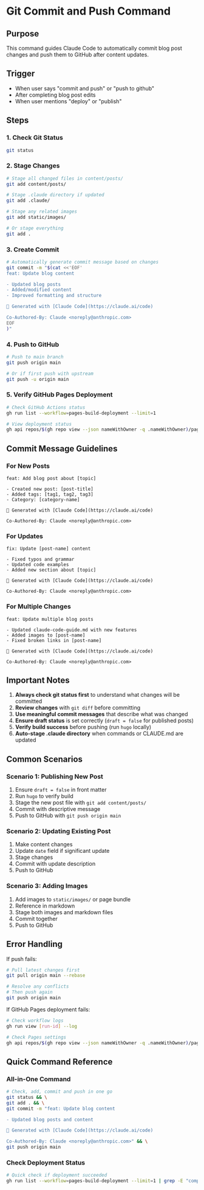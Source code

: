 # Git Commit and Push Command

## Purpose
This command guides Claude Code to automatically commit blog post changes and push them to GitHub after content updates.

## Trigger
- When user says "commit and push" or "push to github"
- After completing blog post edits
- When user mentions "deploy" or "publish"

## Steps

### 1. Check Git Status
```bash
git status
```

### 2. Stage Changes
```bash
# Stage all changed files in content/posts/
git add content/posts/

# Stage .claude directory if updated
git add .claude/

# Stage any related images
git add static/images/

# Or stage everything
git add .
```

### 3. Create Commit
```bash
# Automatically generate commit message based on changes
git commit -m "$(cat <<'EOF'
feat: Update blog content

- Updated blog posts
- Added/modified content
- Improved formatting and structure

🤖 Generated with [Claude Code](https://claude.ai/code)

Co-Authored-By: Claude <noreply@anthropic.com>
EOF
)"
```

### 4. Push to GitHub
```bash
# Push to main branch
git push origin main

# Or if first push with upstream
git push -u origin main
```

### 5. Verify GitHub Pages Deployment
```bash
# Check GitHub Actions status
gh run list --workflow=pages-build-deployment --limit=1

# View deployment status
gh api repos/$(gh repo view --json nameWithOwner -q .nameWithOwner)/pages
```

## Commit Message Guidelines

### For New Posts
```
feat: Add blog post about [topic]

- Created new post: [post-title]
- Added tags: [tag1, tag2, tag3]
- Category: [category-name]

🤖 Generated with [Claude Code](https://claude.ai/code)

Co-Authored-By: Claude <noreply@anthropic.com>
```

### For Updates
```
fix: Update [post-name] content

- Fixed typos and grammar
- Updated code examples
- Added new section about [topic]

🤖 Generated with [Claude Code](https://claude.ai/code)

Co-Authored-By: Claude <noreply@anthropic.com>
```

### For Multiple Changes
```
feat: Update multiple blog posts

- Updated claude-code-guide.md with new features
- Added images to [post-name]
- Fixed broken links in [post-name]

🤖 Generated with [Claude Code](https://claude.ai/code)

Co-Authored-By: Claude <noreply@anthropic.com>
```

## Important Notes

1. **Always check git status first** to understand what changes will be committed
2. **Review changes** with `git diff` before committing
3. **Use meaningful commit messages** that describe what was changed
4. **Ensure draft status** is set correctly (`draft = false` for published posts)
5. **Verify build success** before pushing (run `hugo` locally)
6. **Auto-stage .claude directory** when commands or CLAUDE.md are updated

## Common Scenarios

### Scenario 1: Publishing New Post
1. Ensure `draft = false` in front matter
2. Run `hugo` to verify build
3. Stage the new post file with `git add content/posts/`
4. Commit with descriptive message
5. Push to GitHub with `git push origin main`

### Scenario 2: Updating Existing Post
1. Make content changes
2. Update `date` field if significant update
3. Stage changes
4. Commit with update description
5. Push to GitHub

### Scenario 3: Adding Images
1. Add images to `static/images/` or page bundle
2. Reference in markdown
3. Stage both images and markdown files
4. Commit together
5. Push to GitHub

## Error Handling

If push fails:
```bash
# Pull latest changes first
git pull origin main --rebase

# Resolve any conflicts
# Then push again
git push origin main
```

If GitHub Pages deployment fails:
```bash
# Check workflow logs
gh run view [run-id] --log

# Check Pages settings
gh api repos/$(gh repo view --json nameWithOwner -q .nameWithOwner)/pages
```

## Quick Command Reference

### All-in-One Command
```bash
# Check, add, commit and push in one go
git status && \
git add . && \
git commit -m "feat: Update blog content

- Updated blog posts and content

🤖 Generated with [Claude Code](https://claude.ai/code)

Co-Authored-By: Claude <noreply@anthropic.com>" && \
git push origin main
```

### Check Deployment Status
```bash
# Quick check if deployment succeeded
gh run list --workflow=pages-build-deployment --limit=1 | grep -E "completed.*success"
```